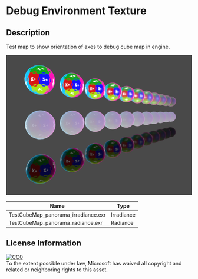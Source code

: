# Debug Environment Texture

## Description
Test map to show orientation of axes to debug cube map in engine.

![screenshot](../screenshot/debugEnvironment_screenshot.png)

| Name                                | Type       |
| ----------------------------------- | ---------- |
| TestCubeMap_panorama_irradiance.exr | Irradiance |
| TestCubeMap_panorama_radiance.exr   | Radiance   |


## License Information

[![CC0](http://i.creativecommons.org/p/zero/1.0/88x31.png)](http://creativecommons.org/publicdomain/zero/1.0/)  
To the extent possible under law, Microsoft has waived all copyright and related or neighboring rights to this asset.
